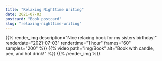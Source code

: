 ```yaml
---
title: "Relaxing Nighttime Writing"
date: 2021-07-03
postcard: "Book_postcard"
slug: "relaxing-nighttime-writing"
---
```


{{% render_img
  description="Nice relaxing book for my sisters birthday!"
  renderdate="2021-07-03"
  rendertime="1 hour"
  frames="60"
  samples="200"
  %}}
{{% video path="img/Book" alt="Book with candle, pen, and hot drink!" %}}
{{% /render_img %}}

